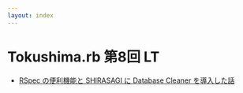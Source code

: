 ```yaml
---
layout: index
---
```


# Tokushima.rb 第8回 LT

* [RSpec の便利機能と SHIRASAGI に Database Cleaner を導入した話](/remark.js/index.html?/slides/2015-03-29/rspec-extension.md)

<!--
# Tokushima.rb 第7回 LT

* [ダブルそれともシングル？](/remark.js/index.html?/slides/7th/double-vs-single.md)
* [作ってみました: open_jtalk-ruby/server](/remark.js/index.html?/slides/7th/open_jtalk-ruby.md)
* [作ってみました: heroku-buildpack-linuxbrew](/remark.js/index.html?/slides/7th/heroku-buildpack-linuxbrew.md)
-->
